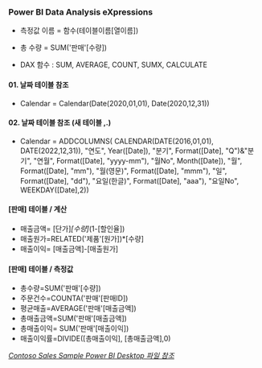 ### Power BI Data Analysis eXpressions



* 측정값 이름 = 함수(테이블이름[열이름])

* 총 수량 = SUM('판매'[수량])

* DAX 함수 : SUM, AVERAGE, COUNT, SUMX, CALCULATE  



#### 01. 날짜 테이블 참조

* Calendar = Calendar(Date(2020,01,01), Date(2020,12,31))



#### 02. 날짜 테이블 참조 (새 테이블 ,.)

* Calendar = ADDCOLUMNS(
              CALENDAR(DATE(2016,01,01), DATE(2022,12,31)),
              "연도", Year([Date]),
              "분기", Format([Date], "Q")&"분기",
              "연월", Format([Date], "yyyy-mm"),
              "월No", Month([Date]),
              "월", Format([Date], "mm"),
              "월(영문)", Format([Date], "mmm"),
              "일", Format([Date], "dd"),
              "요일(한글)", Format([Date], "aaa"),
              "요일No", WEEKDAY([Date],2))
                 

#### [판매] 테이블 / 계산

* 매출금액= [단가]*[수량]*(1-[할인율])
* 매출원가=RELATED('제품'[원가])*[수량]
* 매출이익= [매출금액]-[매출원가]



#### [판매] 테이블 / 측정값 

* 총수량=SUM('판매'[수량])
* 주문건수=COUNTA('판매'[판매ID])
* 평균매출=AVERAGE('판매'[매출금액])
* 총매출금액=SUM('판매'[매출금액])
* 총매출이익= SUM('판매'[매출이익])
* 매출이익률=DIVIDE([총매출이익], [총매출금액],0)



*[Contoso Sales Sample Power BI Desktop 파일 참조](https://download.microsoft.com/download/4/6/A/46AB5E74-50F6-4761-8EDB-5AE077FD603C/Contoso%20Sales%20for%20Power%20BI%20Designer.zip)*



